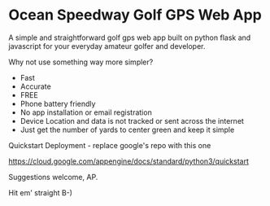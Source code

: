 # Ocean Speedway Golf GPS Web App
A simple and straightforward golf gps web app built on python flask and javascript for your everyday amateur golfer and developer.

Why not use something way more simpler?
- Fast
- Accurate
- FREE
- Phone battery friendly
- No app installation or email registration
- Device Location and data is not tracked or sent across the internet
- Just get the number of yards to center green and keep it simple

Quickstart Deployment - replace google's repo with this one

https://cloud.google.com/appengine/docs/standard/python3/quickstart

Suggestions welcome, AP.

Hit em' straight B-)
